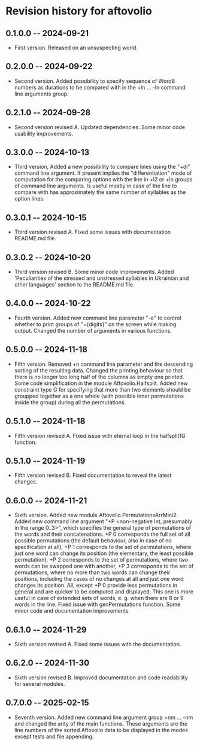 # Revision history for aftovolio

## 0.1.0.0 -- 2024-09-21

* First version. Released on an unsuspecting world.

##  0.2.0.0 -- 2024-09-22

* Second version. Added possibility to specify sequence of Word8 numbers as durations to  be compared with in the +ln ... -ln command line arguments group.

##  0.2.1.0 -- 2024-09-28

* Second version revised A. Updated dependencies. Some minor code usability improvements.
 
##  0.3.0.0 -- 2024-10-13

* Third version, Added a new possibility to compare lines using the "+di" command line argument. If present implies the "differentiation" mode of computation for the comparing options with the line in +l2 or +ln groups of command line arguments. Is useful mostly in case of the line to compare with has approximately the same number of syllables as the option lines.

##  0.3.0.1 -- 2024-10-15

* Third version revised A. Fixed some issues with documentation README.md file.

## 0.3.0.2 -- 2024-10-20

* Third version revised B. Some minor code improvements. Added 'Peculiarities of the stressed and unstressed syllables in Ukrainian and other languages' section to the README.md file.

## 0.4.0.0 -- 2024-10-22

* Fourth version. Added new command line parameter "-e" to control whether to print groups of "={digits}" on the screen while making output. Changed the number of arguments in various functions. 

## 0.5.0.0 -- 2024-11-18

* Fifth version. Removed +n command line parameter and the descending sorting of the resulting data. Changed the printing behaviour so that there is no longer too long half of the columns as empty one printed. Some code simplification in the module Aftovolio.Halfsplit. Added new constraint type G for specifying that more than two elements should be groupped together as a one whole (with possible inner permutations inside the group) during all the permutations.

## 0.5.1.0 -- 2024-11-18

* Fifth version revised A. Fixed issue with eternal loop in the halfsplit1G function.

## 0.5.1.0 -- 2024-11-19

* Fifth version revised B. Fixed documentation to reveal the latest changes.

## 0.6.0.0 -- 2024-11-21

* Sixth version. Added new module Aftovolio.PermutationsArrMini2. Added new command line argument "+P <non-negative Int, presumably in the range 0..3>", which specifies the general type of permutations of the words and their concatenations. +P 0 corresponds the full set of all possible permutations (the default behaviour, also in case of no specification at all), +P 1 corresponds to the set of permutations, where just one word can change its position (the elementary, the least possible permutation), +P 2 corresponds to the set of permutations, where two words can be swapped one with another, +P 3 corresponds to the set of permutations, where no more than two words can change their positions, including the cases of no changes at all and just one word changes its position. All, except +P 0 provide less permutations in general and are quicker to be computed and displayed. This one is more useful in case of extended sets of words, e. g. when there are 8 or 9 words in the line. Fixed issue with genPermutations function. Some minor code and documentation improvements.

## 0.6.1.0 -- 2024-11-29

* Sixth version revised A. Fixed some issues with the documentation.

## 0.6.2.0 -- 2024-11-30

* Sixth version revised B. Improved documentation and code readability for several modules.

## 0.7.0.0 -- 2025-02-15

* Seventh version. Added new command line argument group +nm ... -nm and changed the arity of the main functions. These arguments are the line numbers of the sorted Aftovolio data to be displayed in the modes except tests and file appending.

